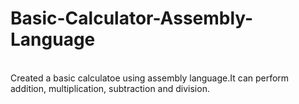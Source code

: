 <h1>Basic-Calculator-Assembly-Language</h1>
<br>
Created a basic calculatoe using assembly language.It can perform addition, multiplication, subtraction and division.
